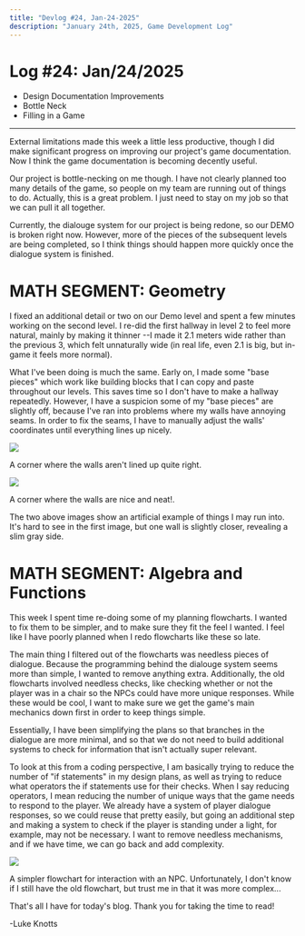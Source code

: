 ```yaml
---
title: "Devlog #24, Jan-24-2025"
description: "January 24th, 2025, Game Development Log"
---
```


# Log <span class="date">#</span>24: <span class="date">Jan/24/2025</span>

<ul>
<li class="summary">Design Documentation Improvements</li>
<li class="summary">Bottle Neck</li>
<li class="summary">Filling in a Game</li>
</ul>

---

External limitations made this week a little less productive, though I did make significant progress on improving our project's game documentation. Now I think the game documentation is becoming decently useful.

Our project is bottle-necking on me though. I have not clearly planned too many details of the game, so people on my team are running out of things to do. Actually, this is a great problem. I just need to stay on my job so that we can pull it all together.

Currently, the dialouge system for our project is being redone, so our DEMO is broken right now. However, more of the pieces of the subsequent levels are being completed, so I think things should happen more quickly once the dialogue system is finished.

<h1>MATH SEGMENT: Geometry</h1>

I fixed an additional detail or two on our Demo level and spent a few minutes working on the second level. I re-did the first hallway in level 2 to feel more natural, mainly by making it thinner --I made it 2.1 meters wide rather than the previous 3, which felt unnaturally wide (in real life, even 2.1 is big, but in-game it feels more normal).

What I've been doing is much the same. Early on, I made some "base pieces" which work like building blocks that I can copy and paste throughout our levels. This saves time so I don't have to make a hallway repeatedly. However, I have a suspicion some of my "base pieces" are slightly off, because I've ran into problems where my walls have annoying seams. In order to fix the seams, I have to manually adjust the walls' coordinates until everything lines up nicely.

<img src="/images/erase-employment-game/seam.png"></img>

<span class="image-desc">A corner where the walls aren't lined up quite right.</span>

<img src="/images/erase-employment-game/noseam.png"></img>

<span class="image-desc">A corner where the walls are nice and neat!.</span>

The two above images show an artificial example of things I may run into. It's hard to see in the first image, but one wall is slightly closer, revealing a slim gray side.

<h1>MATH SEGMENT: Algebra and Functions</h1>

This week I spent time re-doing some of my planning flowcharts. I wanted to fix them to be simpler, and to make sure they fit the feel I wanted. I feel like I have poorly planned when I redo flowcharts like these so late.

The main thing I filtered out of the flowcharts was needless pieces of dialogue. Because the programming behind the dialouge system seems more than simple, I wanted to remove anything extra. Additionally, the old flowcharts involved needless checks, like checking whether or not the player was in a chair so the NPCs could have more unique responses. While these would be cool, I want to make sure we get the game's main mechanics down first in order to keep things simple.

Essentially, I have been simplifying the plans so that branches in the dialogue are more minimal, and so that we do not need to build additional systems to check for information that isn't actually super relevant.

To look at this from a coding perspective, I am basically trying to reduce the number of "if statements" in my design plans, as well as trying to reduce what operators the if statements use for their checks. When I say reducing operators, I mean reducing the number of unique ways that the game needs to respond to the player. We already have a system of player dialogue responses, so we could reuse that pretty easily, but going an additional step and making a system to check if the player is standing under a light, for example, may not be necessary. I want to remove needless mechanisms, and if we have time, we can go back and add complexity.

<img src="/images/erase-employment-game/simplerecruiterdialouge.png"></img>

<span class="image-desc">A simpler flowchart for interaction with an NPC. Unfortunately, I don't know if I still have the old flowchart, but trust me in that it was more complex...</span>

That's all I have for today's blog. Thank you for taking the time to read!

<p class="signature">-Luke Knotts</p>
